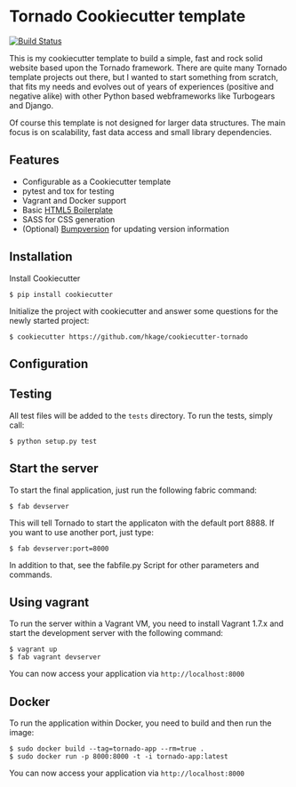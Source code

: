 Tornado Cookiecutter template
===

[![Build Status](https://travis-ci.org/hkage/cookiecutter-tornado.svg?branch=development)](https://travis-ci.org/hkage/cookiecutter-tornado)

This is my cookiecutter template to build a simple, fast and rock solid website based upon
the Tornado framework. There are quite many Tornado template projects out there,
but I wanted to start something from scratch, that fits my needs and evolves out
of years of experiences (positive and negative alike) with other Python based webframeworks like Turbogears and Django.

Of course this template is not designed for larger data structures. The main
focus is on scalability, fast data access and small library dependencies.

Features
---
* Configurable as a Cookiecutter template
* pytest and tox for testing
* Vagrant and Docker support
* Basic [HTML5 Boilerplate](https://html5boilerplate.com/)
* SASS for CSS generation
* (Optional) [Bumpversion](https://github.com/peritus/bumpversion) for updating version information

Installation
---

Install Cookiecutter

    $ pip install cookiecutter

Initialize the project with cookiecutter and answer some questions for the newly started project:

    $ cookiecutter https://github.com/hkage/cookiecutter-tornado

Configuration
---

Testing
---
All test files will be added to the ``tests`` directory. To run the tests, simply call:

    $ python setup.py test

Start the server
---

To start the final application, just run the following fabric command:

    $ fab devserver

This will tell Tornado to start the applicaton with the default port 8888. If
you want to use another port, just type:

    $ fab devserver:port=8000

In addition to that, see the fabfile.py Script for other parameters and
commands.

Using vagrant
---

To run the server within a Vagrant VM, you need to install Vagrant 1.7.x and
start the development server with the following command:

    $ vagrant up
    $ fab vagrant devserver

You can now access your application via `http://localhost:8000`

Docker
---

To run the application within Docker, you need to build and then run the image:

    $ sudo docker build --tag=tornado-app --rm=true .
    $ sudo docker run -p 8000:8000 -t -i tornado-app:latest

You can now access your application via `http://localhost:8000`
